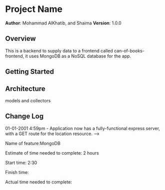 # Project Name

**Author**: Mohammad AlKhatib, and Shaima
**Version**: 1.0.0

## Overview

This is a backend to supply data to a frontend called can-of-books-frontend, it uses MongoDB as a NoSQL database for the app.

## Getting Started

## Architecture
models and collectors

## Change Log

01-01-2001 4:59pm - Application now has a fully-functional express server, with a GET route for the location resource. -->

Name of feature:MongoDB

Estimate of time needed to complete: 2 hours

Start time: 2:30

Finish time: 

Actual time needed to complete: 